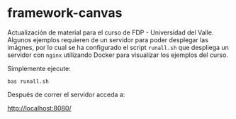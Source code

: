 # framework-canvas

Actualización de material para el curso de FDP - Universidad del Valle. Algunos ejemplos requieren de un servidor para poder desplegar las imágnes, por lo cual se ha configurado el script `runall.sh` que despliega un servidor con `nginx` utilizando Docker para visualizar los ejemplos del curso.

Simplemente ejecute:
```
bas runall.sh
```

Después de correr el servidor acceda a:

[http://localhost:8080/](http://localhost:8080/)

